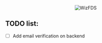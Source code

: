 <p align="center"><img alt="WizFDS" src="https://wizfds.fkce.pl/welcome/assets/wizfds.svg"></p>

## TODO list:

- [ ] Add email verification on backend
